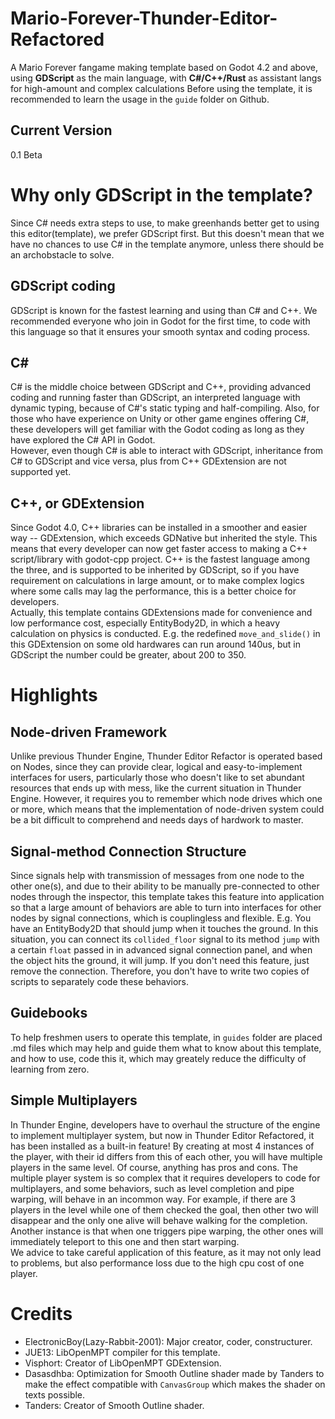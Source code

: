 # Mario-Forever-Thunder-Editor-Refactored
A Mario Forever fangame making template based on Godot 4.2 and above, using <b>GDScript</b> as the main language, with <b>C#/C++/Rust</b> as assistant langs for high-amount and complex calculations
Before using the template, it is recommended to learn the usage in the `guide` folder on Github.
## Current Version
0.1 Beta

# Why only GDScript in the template?
Since C# needs extra steps to use, to make greenhands better get to using this editor(template), we prefer GDScript first. But this doesn't mean that we have no chances to use C# in the template anymore, unless there should be an archobstacle to solve.
## GDScript coding
GDScript is known for the fastest learning and using than C# and C++. We recommended everyone who join in Godot for the first time, to code with this language so that it ensures your smooth syntax and coding process.
## C#
C# is the middle choice between GDScript and C++, providing advanced coding and running faster than GDScript, an interpreted language with dynamic typing, because of C#'s static typing and half-compiling. Also, for those who have experience on Unity or other game engines offering C#, these developers will get familiar with the Godot coding as long as they have explored the C# API in Godot.  
However, even though C# is able to interact with GDScript, inheritance from C# to GDScript and vice versa, plus from C++ GDExtension are not supported yet.
## C++, or GDExtension
Since Godot 4.0, C++ libraries can be installed in a smoother and easier way -- GDExtension, which exceeds GDNative but inherited the style. This means that every developer can now get faster access to making a C++ script/library with godot-cpp project. C++ is the fastest language among the three, and is supported to be inherited by GDScript, so if you have requirement on calculations in large amount, or to make complex logics where some calls may lag the performance, this is a better choice for developers.  
Actually, this template contains GDExtensions made for convenience and low performance cost, especially EntityBody2D, in which a heavy calculation on physics is conducted. E.g. the redefined `move_and_slide()` in this GDExtension on some old hardwares can run around 140us, but in GDScript the number could be greater, about 200 to 350.

# Highlights
## Node-driven Framework
Unlike previous Thunder Engine, Thunder Editor Refactor is operated based on Nodes, since they can provide clear, logical and easy-to-implement interfaces for users, particularly those who doesn't like to set abundant resources that ends up with mess, like the current situation in Thunder Engine. However, it requires you to remember which node drives which one or more, which means that the implementation of node-driven system could be a bit difficult to comprehend and needs days of hardwork to master.
## Signal-method Connection Structure
Since signals help with transmission of messages from one node to the other one(s), and due to their ability to be manually pre-connected to other nodes through the inspector, this template takes this feature into application so that a large amount of behaviors are able to turn into interfaces for other nodes by signal connections, which is couplingless and flexible.
E.g. You have an EntityBody2D that should jump when it touches the ground. In this situation, you can connect its `collided_floor` signal to its method `jump` with a certain `float` passed in in advanced signal connection panel, and when the object hits the ground, it will jump. If you don't need this feature, just remove the connection. Therefore, you don't have to write two copies of scripts to separately code these behaviors.
## Guidebooks
To help freshmen users to operate this template, in `guides` folder are placed .md files which may help and guide them what to know about this template, and how to use, code this it, which may greately reduce the difficulty of learning from zero.
## Simple Multiplayers
In Thunder Engine, developers have to overhaul the structure of the engine to implement multiplayer system, but now in Thunder Editor Refactored, it has been installed as a built-in feature! By creating at most 4 instances of the player, with their id differs from this of each other, you will have multiple players in the same level. Of course, anything has pros and cons. The multiple player system is so complex that it requires developers to code for multiplayers, and some behaviors, such as level completion and pipe warping, will behave in an incommon way. For example, if there are 3 players in the level while one of them checked the goal, then other two will disappear and the only one alive will behave walking for the completion. Another instance is that when one triggers pipe warping, the other ones will immediately teleport to this one and then start warping.  
We advice to take careful application of this feature, as it may not only lead to problems, but also performance loss due to the high cpu cost of one player.

# Credits
* ElectronicBoy(Lazy-Rabbit-2001): Major creator, coder, constructurer.
* JUE13: LibOpenMPT compiler for this template.
* Visphort: Creator of LibOpenMPT GDExtension.
* Dasasdhba: Optimization for Smooth Outline shader made by Tanders to make the effect compatible with `CanvasGroup` which makes the shader on texts possible.
* Tanders: Creator of Smooth Outline shader.

